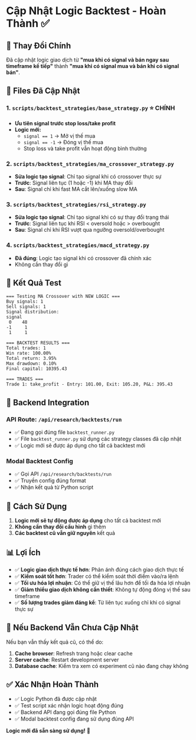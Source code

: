 # Cập Nhật Logic Backtest - Hoàn Thành ✅

## 🎯 Thay Đổi Chính

Đã cập nhật logic giao dịch từ **"mua khi có signal và bán ngay sau timeframe kế tiếp"** thành **"mua khi có signal mua và bán khi có signal bán"**.

## 📁 Files Đã Cập Nhật

### 1. `scripts/backtest_strategies/base_strategy.py` ⭐ CHÍNH
- **Ưu tiên signal trước stop loss/take profit**
- **Logic mới:**
  - `signal == 1` → Mở vị thế mua
  - `signal == -1` → Đóng vị thế mua
  - Stop loss và take profit vẫn hoạt động bình thường

### 2. `scripts/backtest_strategies/ma_crossover_strategy.py`
- **Sửa logic tạo signal**: Chỉ tạo signal khi có crossover thực sự
- **Trước**: Signal liên tục (1 hoặc -1) khi MA thay đổi
- **Sau**: Signal chỉ khi fast MA cắt lên/xuống slow MA

### 3. `scripts/backtest_strategies/rsi_strategy.py`
- **Sửa logic tạo signal**: Chỉ tạo signal khi có sự thay đổi trạng thái
- **Trước**: Signal liên tục khi RSI < oversold hoặc > overbought
- **Sau**: Signal chỉ khi RSI vượt qua ngưỡng oversold/overbought

### 4. `scripts/backtest_strategies/macd_strategy.py`
- **Đã đúng**: Logic tạo signal khi có crossover đã chính xác
- Không cần thay đổi gì

## 🧪 Kết Quả Test

```
=== Testing MA Crossover with NEW LOGIC ===
Buy signals: 1
Sell signals: 1
Signal distribution:
signal
 0    48
-1     1
 1     1

=== BACKTEST RESULTS ===
Total trades: 1
Win rate: 100.00%
Total return: 3.95%
Max drawdown: 0.10%
Final capital: 10395.43

=== TRADES ===
Trade 1: take_profit - Entry: 101.00, Exit: 105.20, P&L: 395.43
```

## 🔧 Backend Integration

### API Route: `/api/research/backtests/run`
- ✅ Đang gọi đúng file `backtest_runner.py`
- ✅ File `backtest_runner.py` sử dụng các strategy classes đã cập nhật
- ✅ Logic mới sẽ được áp dụng cho tất cả backtest mới

### Modal Backtest Config
- ✅ Gọi API `/api/research/backtests/run`
- ✅ Truyền config đúng format
- ✅ Nhận kết quả từ Python script

## 🚀 Cách Sử Dụng

1. **Logic mới sẽ tự động được áp dụng** cho tất cả backtest mới
2. **Không cần thay đổi cấu hình** gì thêm
3. **Các backtest cũ vẫn giữ nguyên** kết quả

## 📊 Lợi Ích

- ✅ **Logic giao dịch thực tế hơn**: Phản ánh đúng cách giao dịch thực tế
- ✅ **Kiểm soát tốt hơn**: Trader có thể kiểm soát thời điểm vào/ra lệnh
- ✅ **Tối ưu hóa lợi nhuận**: Có thể giữ vị thế lâu hơn để tối đa hóa lợi nhuận
- ✅ **Giảm thiểu giao dịch không cần thiết**: Không tự động đóng vị thế sau timeframe
- ✅ **Số lượng trades giảm đáng kể**: Từ liên tục xuống chỉ khi có signal thực sự

## 🔄 Nếu Backend Vẫn Chưa Cập Nhật

Nếu bạn vẫn thấy kết quả cũ, có thể do:

1. **Cache browser**: Refresh trang hoặc clear cache
2. **Server cache**: Restart development server
3. **Database cache**: Kiểm tra xem có experiment cũ nào đang chạy không

## ✅ Xác Nhận Hoàn Thành

- ✅ Logic Python đã được cập nhật
- ✅ Test script xác nhận logic hoạt động đúng
- ✅ Backend API đang gọi đúng file Python
- ✅ Modal backtest config đang sử dụng đúng API

**Logic mới đã sẵn sàng sử dụng!** 🎉 